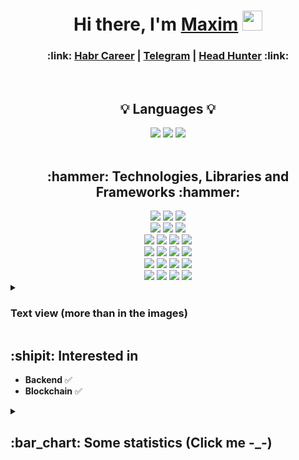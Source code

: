 <h1 align="center">Hi there, I'm <a href="https://t.me/demamaxim" target="_blank">Maxim</a> 
<img src="https://github.com/blackcater/blackcater/raw/main/images/Hi.gif" height="32"/>
</h1>

<h3 align="center">
  :link:
  <a href="https://career.habr.com/idmaksim">Habr Career</a> |
  <a href="https://t.me/demamaxim">Telegram</a> |
  <a href="https://hh.ru/resume/2cab0c6eff0dc71c610039ed1f7967 4f754159">Head Hunter</a>
  :link:
</h1>

<br/>
<h2 align="center">💡 Languages 💡</h2>
<div align="center">
  <img src="https://img.shields.io/badge/typescript-%23007ACC.svg?style=for-the-badge&logo=typescript&logoColor=white"/>
  <img src="https://img.shields.io/badge/go-%2300ADD8.svg?style=for-the-badge&logo=go&logoColor=white"/>
  <img src="https://img.shields.io/badge/Solidity-%23363636.svg?style=for-the-badge&logo=solidity&logoColor=white"/>
</div>

<br/>
<h2 align="center">:hammer: Technologies, Libraries and Frameworks :hammer:</h2>
<div align="center">
  <img src="https://img.shields.io/badge/nestjs-%23E0234E.svg?style=for-the-badge&logo=nestjs&logoColor=white"/> <img src="https://img.shields.io/badge/express.js-%23404d59.svg?style=for-the-badge&logo=express&logoColor=%2361DAFB"/> <img src="https://img.shields.io/badge/node.js-6DA55F?style=for-the-badge&logo=node.js&logoColor=white"/>
</div>

<div align="center">
  <img src="https://img.shields.io/badge/Prisma-3982CE?style=for-the-badge&logo=Prisma&logoColor=white"/> <img src="https://img.shields.io/badge/JWT-black?style=for-the-badge&logo=JSON%20web%20tokens"/> <img src="https://img.shields.io/badge/Socket.io-black?style=for-the-badge&logo=socket.io&badgeColor=010101"/>
</div>

<div align="center">
  <img src="https://img.shields.io/badge/redis-%23DD0031.svg?style=for-the-badge&logo=redis&logoColor=white"/> <img src="https://img.shields.io/badge/Apache%20Kafka-000?style=for-the-badge&logo=apachekafka"/> <img src="https://img.shields.io/badge/MongoDB-%234ea94b.svg?style=for-the-badge&logo=mongodb&logoColor=white"/> <img src="https://img.shields.io/badge/postgres-%23316192.svg?style=for-the-badge&logo=postgresql&logoColor=white"/>
</div>

<div align="center">
  <img src="https://img.shields.io/badge/docker-%230db7ed.svg?style=for-the-badge&logo=docker&logoColor=white"/> <img src="https://img.shields.io/badge/Rabbitmq-FF6600?style=for-the-badge&logo=rabbitmq&logoColor=white"/> <img src="https://img.shields.io/badge/-GraphQL-E10098?style=for-the-badge&logo=graphql&logoColor=white"/> <img src="https://img.shields.io/badge/elasticsearch-%230377CC.svg?style=for-the-badge&logo=elasticsearch&logoColor=white"/>
</div>

<div align="center">
  <img src="https://img.shields.io/badge/zod-%233068b7.svg?style=for-the-badge&logo=zod&logoColor=white"/> <img src="https://img.shields.io/badge/-jest-%23C21325?style=for-the-badge&logo=jest&logoColor=white"/> <img src="https://img.shields.io/badge/web3.js-F16822?style=for-the-badge&logo=web3.js&logoColor=white"/> <img src="https://img.shields.io/badge/deno%20js-000000?style=for-the-badge&logo=deno&logoColor=white"/>
</div>

<div align="center">
  <img src="https://img.shields.io/badge/Postman-FF6C37?style=for-the-badge&logo=postman&logoColor=white"/> <img src="https://img.shields.io/badge/Ethereum-3C3C3D?style=for-the-badge&logo=Ethereum&logoColor=white"/> <img src="https://img.shields.io/badge/-Swagger-%23Clojure?style=for-the-badge&logo=swagger&logoColor=white"/> <img src="https://img.shields.io/badge/git-%23F05033.svg?style=for-the-badge&logo=git&logoColor=white"/>
</div>

<details>
<summary><h3>Text view (more than in the images)</b></summary>

<ul>
  <li><strong>Frameworks</strong>
    <ul>
      <li>NestJS 🐺</li>
      <li>Express.js 🚅</li>
    </ul>
  </li>
  <li><strong>Databases</strong>
    <ul>
      <li>PostgreSQL 🐘</li>
      <li>MongoDB 👽</li>
      <li>Redis 📕</li>
      <li>Elasticsearch 🔎</li>
    </ul>
  </li>
  <li><strong>ORMs</strong>
    <ul>
      <li>Prisma 🔮</li>
      <li>TypeORM 🐌</li>
      <li>Mongoose 🐢</li>
    </ul>
  </li>
  <li><strong>Message Brokers</strong>
    <ul>
      <li>RabbitMQ 🐰</li>
      <li>Apache Kafka 🖧</li>
    </ul>
  </li>
  <li><strong>Tools</strong>
    <ul>
      <li>Docker 🐳</li>
      <li>Git ✏️</li>
      <li>Postman 📬</li>
    </ul>
  </li>
  <li><strong>Testing Tools</strong>
    <ul>
      <li>Jest 🧪</li>
      <li>Pytest 🚩</li>
    </ul>
  </li>
  <li><strong>Other Technologies</strong>
    <ul>
      <li>Node.js 🍃</li>
      <li>JWT 🔑</li>
      <li>OAuth2 🔐</li>
      <li>Socket.io 🔌</li>
      <li>Websockets 🛠️</li>
      <li>Ethers.js ♢</li>
      <li>Web3.js 🌐</li>
      <li>GraphQL ⚛</li>
    </ul>
  </li>
</ul>
</details>

  
## :shipit: Interested in
- **Backend** :white_check_mark:
- **Blockchain** :white_check_mark: 

<details>
<summary><h2> :bar_chart: Some statistics (Click me -_-) </h2></summary>
  
[![idmaksim's github stats](https://github-readme-stats.vercel.app/api?username=idmaksim&theme=blue-green)](https://github.com/anuraghazra/github-readme-stats)

[![idmaksim's top languages](https://github-readme-stats.vercel.app/api/top-langs/?username=idmaksim&theme=blue-green)](https://github.com/anuraghazra/github-readme-stats)

</details>
